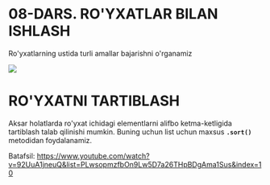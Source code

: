 # 08-DARS. RO'YXATLAR BILAN ISHLASH

Ro'yxatlarning ustida turli amallar bajarishni o'rganamiz

![](https://gblobscdn.gitbook.com/assets%2F-MGbkqs1tROquIT6oqUs%2F-Mc-5yGQPZTBaGoehQdL%2F-Mc-7xpq4Puu3KEjmT0R%2FSD_YT_TG_logo_mini.png?alt=media&token=929fe67b-ec12-4f63-b33e-e9c5e3d8ad09)

# RO'YXATNI TARTIBLASH

Aksar holatlarda ro'yxat ichidagi elementlarni alifbo ketma-ketligida tartiblash talab qilinishi mumkin. Buning uchun list uchun maxsus **`.sort()`** metodidan foydalanamiz.

Batafsil: https://www.youtube.com/watch?v=92UuA1jneuQ&list=PLwsopmzfbOn9Lw5D7a26THpBDgAma1Sus&index=10
